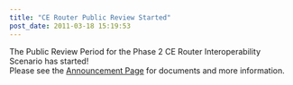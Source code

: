 ```yaml
---
title: "CE Router Public Review Started"
post_date: 2011-03-18 15:19:53
---
```

The Public Review Period for the Phase 2 CE Router Interoperability Scenario has started!  
Please see the [Announcement Page](../resources/cpe.html) for documents and more information.
